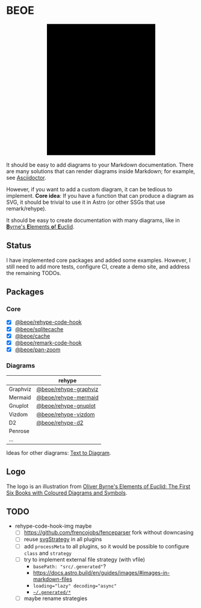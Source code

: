 # BEOE

<p align="center">
  <picture>
    <source media="(prefers-color-scheme: dark)" srcset="logo/logo-dark.svg">
    <img alt="" src="logo/logo.svg" width="288" height="348">
  </picture>
</p>

It should be easy to add diagrams to your Markdown documentation. There are many solutions that can render diagrams inside Markdown; for example, see [Asciidoctor](https://docs.asciidoctor.org/diagram-extension/latest/).

However, if you want to add a custom diagram, it can be tedious to implement. **Core idea**: If you have a function that can produce a diagram as SVG, it should be trivial to use it in Astro (or other SSGs that use remark/rehype).

It should be easy to create documentation with many diagrams, like in [**B**yrne's **E**lements **o**f **E**uclid](https://www.c82.net/euclid/).

## Status

I have implemented core packages and added some examples. However, I still need to add more tests, configure CI, create a demo site, and address the remaining TODOs.

## Packages

### Core

- [x] [@beoe/rehype-code-hook](/packages/rehype-code-hook/)
- [x] [@beoe/sqlitecache](/packages/sqlitecache/)
- [x] [@beoe/cache](/packages/cache/)
- [x] [@beoe/remark-code-hook](/packages/remark-code-hook/)
- [x] [@beoe/pan-zoom](/packages/pan-zoom/)

### Diagrams

|          | rehype                                              |
| -------- | --------------------------------------------------- |
| Graphviz | [@beoe/rehype-graphviz](/packages/rehype-graphviz/) |
| Mermaid  | [@beoe/rehype-mermaid](/packages/rehype-mermaid/)   |
| Gnuplot  | [@beoe/rehype-gnuplot](/packages/rehype-gnuplot/)   |
| Vizdom   | [@beoe/rehype-vizdom](/packages/rehype-vizdom/)     |
| D2       | [@beoe/rehype-d2](/packages/rehype-d2/)             |
| Penrose  |                                                     |
| ...      |                                                     |

Ideas for other diagrams: [Text to Diagram](https://stereobooster.com/posts/text-to-diagram/).

## Logo

The logo is an illustration from [Oliver Byrne's Elements of Euclid: The First Six Books with Coloured Diagrams and Symbols](https://www.c82.net/euclid/).

## TODO

- rehype-code-hook-img maybe
  - [ ] https://github.com/frencojobs/fenceparser fork without downcasing
  - [ ] reuse [svgStrategy](packages/rehype-d2/src/svgStrategy.ts) in all plugins
  - [ ] add `processMeta` to all plugins, so it would be possible to configure `class` and `strategy`
  - [ ] try to implement external file strategy (with vfile)
    - `basePath: "src/.generated"`?
    - https://docs.astro.build/en/guides/images/#images-in-markdown-files
    - `loading="lazy" decoding="async"`
    - [`~/.generated/*`](https://github.com/withastro/astro/issues/6490)
  - [ ] maybe rename strategies
